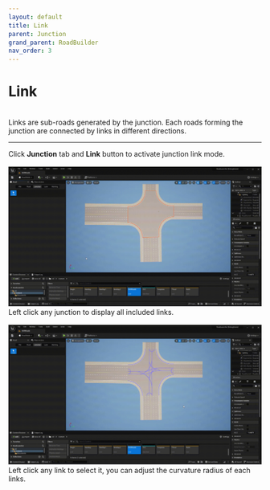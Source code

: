 ```yaml
---
layout: default
title: Link
parent: Junction
grand_parent: RoadBuilder
nav_order: 3
---
```


# Link
<br>
Links are sub-roads generated by the junction. Each roads forming the junction are connected by links in different directions.

---

Click **Junction** tab and **Link** button to activate junction link mode.
<br>
<br>
![](004.gif)
Left click any junction to display all included links.
<br>
<br>
![](005.gif)
Left click any link to select it, you can adjust the curvature radius of each links.